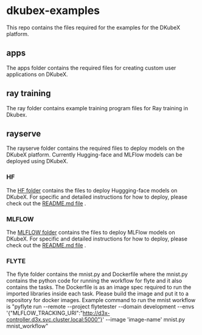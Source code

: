 # dkubex-examples
This repo contains the files required for the examples for the DKubeX platform.

## apps
The apps folder contains the required files for creating custom user applications on DKubeX.

## ray training

The ray folder contains example training program files for Ray training in Dkubex.

## rayserve
The rayserve folder contains the required files to deploy models on the DKubeX platform. Currently Hugging-face and MLFlow models can be deployed using DKubeX.

### HF
The [HF folder](rayserve/HF) contains the files to deploy Huggging-face models on DKubeX. For specific and detailed instructions for how to deploy, please check out the [README.md file](rayserve/HF/README.md) .

### MLFLOW
The [MLFLOW folder](rayserve/MLFLOW) contains the files to deploy MLFlow models on DKubeX. For specific and detailed instructions for how to deploy, please check out the [README.md file](rayserve/MLFLOW/README.md) .

### FLYTE
The flyte folder contains the mnist.py and Dockerfile where the mnist.py contains the python code for running the workflow for flyte and it also contains the tasks. The Dockerfile is as an image spec required to run the imported libraries inside each task. Please build the image and put it to a repository for docker images. Example command to run the mnist workflow is "pyflyte run --remote --project flytetester --domain development --envs '{"MLFLOW_TRACKING_URI":"http://d3x-controller.d3x.svc.cluster.local:5000"}' --image 'image-name' mnist.py mnist_workflow"
